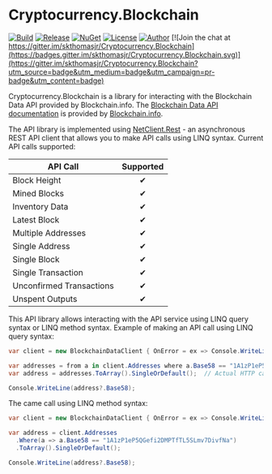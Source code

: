 # Cryptocurrency.Blockchain

[![Build](https://ci.appveyor.com/api/projects/status/y1rox466gbqe3j98?svg=true)](https://ci.appveyor.com/project/skthomasjr/cryptocurrency-blockchain)
[![Release](https://img.shields.io/github/release/skthomasjr/Cryptocurrency.Blockchain.svg?maxAge=2592000)](https://github.com/skthomasjr/Cryptocurrency.Blockchain/releases)
[![NuGet](https://img.shields.io/nuget/v/Cryptocurrency.Blockchain.svg)](https://www.nuget.org/packages/Cryptocurrency.Blockchain)
[![License](https://img.shields.io/github/license/skthomasjr/Cryptocurrency.Blockchain.svg?maxAge=2592000)](LICENSE.md)
[![Author](https://img.shields.io/badge/author-Scott%20K.%20Thomas%2C%20Jr.-blue.svg?maxAge=2592000)](https://www.linkedin.com/in/skthomasjr)
[![Join the chat at https://gitter.im/skthomasjr/Cryptocurrency.Blockchain](https://badges.gitter.im/skthomasjr/Cryptocurrency.Blockchain.svg)](https://gitter.im/skthomasjr/Cryptocurrency.Blockchain?utm_source=badge&utm_medium=badge&utm_campaign=pr-badge&utm_content=badge)

Cryptocurrency.Blockchain is a library for interacting with the Blockchain Data API provided by Blockchain.info. The [Blockchain Data API documentation](https://blockchain.info/api/blockchain_api) is provided by [Blockchain.info](https://blockchain.info).

The API library is implemented using [NetClient.Rest](https://github.com/skthomasjr/NetClient.Rest) - an asynchronous REST API client that allows you to make API calls using LINQ syntax. Current API calls supported:

API Call | Supported
--- | :---:
Block Height | ✔
Mined Blocks | ✔
Inventory Data | ✔
Latest Block | ✔
Multiple Addresses | ✔
Single Address | ✔
Single Block | ✔
Single Transaction | ✔
Unconfirmed Transactions | ✔
Unspent Outputs | ✔

This API library allows interacting with the API service using LINQ query syntax or LINQ method syntax. Example of making an API call using LINQ query syntax:
```c#
var client = new BlockchainDataClient { OnError = ex => Console.WriteLine(ex.Message) };

var addresses = from a in client.Addresses where a.Base58 == "1A1zP1eP5QGefi2DMPTfTL5SLmv7DivfNa" select a;
var address = addresses.ToArray().SingleOrDefault();  // Actual HTTP call not made until we enumerate here.

Console.WriteLine(address?.Base58);
```
The came call using LINQ method syntax:
```c#
var client = new BlockchainDataClient { OnError = ex => Console.WriteLine(ex.Message) };

var address = client.Addresses
  .Where(a => a.Base58 == "1A1zP1eP5QGefi2DMPTfTL5SLmv7DivfNa")
  .ToArray().SingleOrDefault();

Console.WriteLine(address?.Base58);
```
